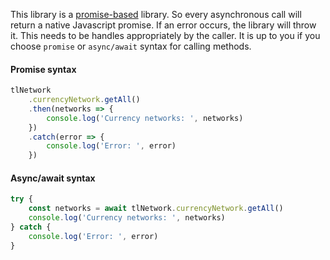 This library is a [promise-based](https://www.promisejs.org) library. So every asynchronous call will return a native Javascript promise. If an error occurs, the library will throw it. This needs to be handles appropriately by the caller. It is up to you if you choose `promise` or `async/await` syntax for calling methods.

#### Promise syntax
```javascript
tlNetwork
    .currencyNetwork.getAll()
    .then(networks => {
        console.log('Currency networks: ', networks)
    })
    .catch(error => {
        console.log('Error: ', error)
    })
```

#### Async/await syntax
```javascript
try {
    const networks = await tlNetwork.currencyNetwork.getAll()
    console.log('Currency networks: ', networks)
} catch {
    console.log('Error: ', error)
}
```
